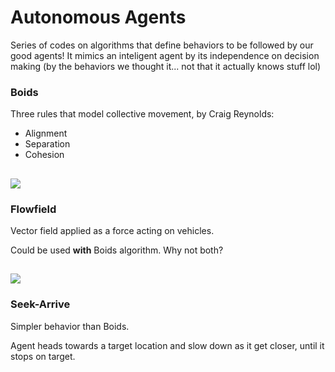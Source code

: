 # Autonomous Agents

Series of codes on algorithms that define behaviors to be followed by our good agents! It mimics an inteligent agent by its independence on decision making (by the behaviors we thought it... not that it actually knows stuff lol)

### Boids
Three rules that model collective movement, by Craig Reynolds:
- Alignment
- Separation
- Cohesion

![](media/boids.gif)
--------------------------------------
### Flowfield
Vector field applied as a force acting on vehicles.

Could be used **with** Boids algorithm. Why not both? 

![](media/flowfield.gif)
--------------------------------------
### Seek-Arrive
Simpler behavior than Boids.

Agent heads towards a target location and slow down as it get closer, until it stops on target.
